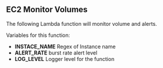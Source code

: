 ## EC2 Monitor Volumes

The following Lambda function will monitor volume and alerts.

Variables for this function:

* **INSTACE_NAME** Regex of Instance name
* **ALERT_RATE** burst rate alert level
* **LOG_LEVEL** Logger level for the function